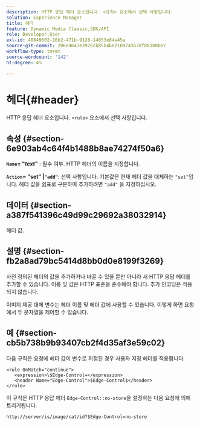 ```yaml
---
description: HTTP 응답 헤더 요소입니다. <규칙> 요소에서 선택 사항입니다.
solution: Experience Manager
title: 헤더
feature: Dynamic Media Classic,SDK/API
role: Developer,User
exl-id: 40849602-16b2-471b-9128-14653e84a45a
source-git-commit: 206e4643e3926cb85b4be2189743578f88180be7
workflow-type: tm+mt
source-wordcount: '142'
ht-degree: 4%

---
```


# 헤더{#header}

HTTP 응답 헤더 요소입니다. `<rule>` 요소에서 선택 사항입니다.

## 속성 {#section-6e903ab4c64f4b1488b8ae74274f50a6}

**`Name`= &quot;*text*&quot;** : 필수 여부. HTTP 헤더의 이름을 지정합니다.

**`Action`= &quot;set&quot; |`"add"`**: 선택 사항입니다. 기본값은 현재 헤더 값을 대체하는 `"set"`입니다. 헤더 값을 쉼표로 구분하여 추가하려면 `"add"` 을 지정하십시오.

## 데이터 {#section-a387f541396c49d99c29692a38032914}

헤더 값.

## 설명 {#section-fb2a8ad79bc5414d8bb0d0e8199f3269}

사전 정의된 헤더의 값을 추가하거나 바꿀 수 있을 뿐만 아니라 새 HTTP 응답 헤더를 추가할 수 있습니다. 이름 및 값은 HTTP 표준을 준수해야 합니다. 추가 인코딩은 적용되지 않습니다.

이미지 제공 대체 변수는 헤더 이름 및 헤더 값에 사용할 수 있습니다. 이렇게 하면 요청에서 두 문자열을 제어할 수 있습니다.

## 예 {#section-cb5b738b9b93407cb2f4d35af3e59c02}

다음 규칙은 요청에 헤더 값이 변수로 지정된 경우 사용자 지정 헤더를 적용합니다.

```
<rule OnMatch="continue">
   <expression>\$Edge-Control=</expression>
   <header Name="Edge-Control">$Edge-Control$</header>
</rule>
```

이 규칙은 HTTP 응답 헤더 `Edge-Control::no-store`을 설정하는 다음 요청에 의해 트리거됩니다.

`http://server/is/image/cat/id?$Edge-Control=no-store`

